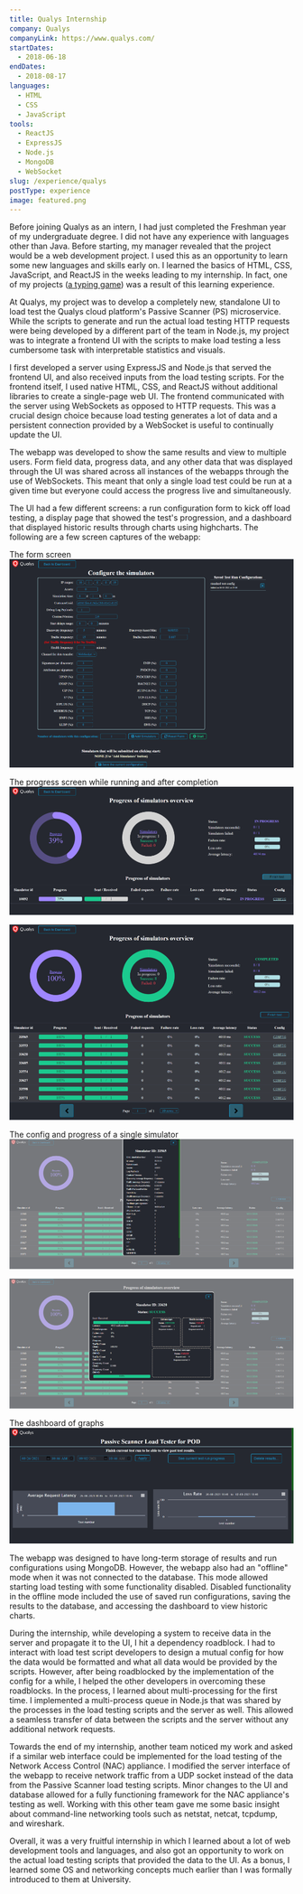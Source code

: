 ```yaml
---
title: Qualys Internship
company: Qualys
companyLink: https://www.qualys.com/
startDates:
  - 2018-06-18
endDates:
  - 2018-08-17
languages:
  - HTML
  - CSS
  - JavaScript
tools:
  - ReactJS
  - ExpressJS
  - Node.js
  - MongoDB
  - WebSocket
slug: /experience/qualys
postType: experience
image: featured.png
---
```


Before joining Qualys as an intern, I had just completed the Freshman year
of my undergraduate degree. I did not have any experience with languages
other than Java. Before starting, my manager revealed that the project would
be a web development project. I used this as an opportunity to learn some
new languages and skills early on. I learned the basics of HTML, CSS,
JavaScript, and ReactJS in the weeks leading to my internship. In fact, one
of my projects ([a typing game](/projects/type-or-die)) was a result of this
learning experience.

At Qualys, my project was to develop a completely new, standalone UI to load
test the Qualys cloud platform's Passive Scanner (PS) microservice. While
the scripts to generate and run the actual load testing HTTP requests were
being developed by a different part of the team in Node.js, my project was
to integrate a frontend UI with the scripts to make load testing a less
cumbersome task with interpretable statistics and visuals.

I first developed a server using ExpressJS and Node.js that served the
frontend UI, and also received inputs from the load testing scripts. For the
frontend itself, I used native HTML, CSS, and ReactJS without additional
libraries to create a single-page web UI. The frontend communicated with the
server using WebSockets as opposed to HTTP requests. This was a crucial
design choice because load testing generates a lot of data and a persistent
connection provided by a WebSocket is useful to continually update the UI.

The webapp was developed to show the same results and view to multiple
users. Form field data, progress data, and any other data that was displayed
through the UI was shared across all instances of the webapps through the
use of WebSockets. This meant that only a single load test could be run at a
given time but everyone could access the progress live and simultaneously.

The UI had a few different screens: a run configuration form to kick off
load testing, a display page that showed the test's progression, and a
dashboard that displayed historic results through charts using highcharts.
The following are a few screen captures of the webapp:

The form screen
![Form screen with simulation configurations](screenshots/form.png)

The progress screen while running and after completion
![Ongoing progress screen](screenshots/progress.png)

![Progress completion screen](screenshots/progress-complete.png)

The config and progress of a single simulator
![Config of a single simulator](screenshots/progress-config.png)

![Progress of a single simulator](screenshots/progress-status.png)

The dashboard of graphs
![Dashboard screen displaying graphs](screenshots/dashboard.png)

The webapp was designed to have long-term storage of results and run
configurations using MongoDB. However, the webapp also had an "offline"
mode when it was not connected to the database. This mode allowed starting
load testing with some functionality disabled. Disabled functionality in
the offline mode included the use of saved run configurations, saving the
results to the database, and accessing the dashboard to view historic
charts.

During the internship, while developing a system to receive data in the
server and propagate it to the UI, I hit a dependency roadblock. I had to
interact with load test script developers to design a mutual config for how
the data would be formatted and what all data would be provided by the
scripts. However, after being roadblocked by the implementation of the
config for a while, I helped the other developers in overcoming these
roadblocks. In the process, I learned about multi-processing for the first
time. I implemented a multi-process queue in Node.js that was shared by the
processes in the load testing scripts and the server as well. This allowed
a seamless transfer of data between the scripts and the server without any
additional network requests.

Towards the end of my internship, another team noticed my work and asked
if a similar web interface could be implemented for the load testing of
the Network Access Control (NAC) appliance. I modified the server interface
of the webapp to receive network traffic from a UDP socket instead of the
data from the Passive Scanner load testing scripts. Minor changes to the UI
and database allowed for a fully functioning framework for the NAC
appliance's testing as well. Working with this other team gave me some basic
insight about command-line networking tools such as netstat, netcat,
tcpdump, and wireshark.

Overall, it was a very fruitful internship in which I learned about a lot
of web development tools and languages, and also got an opportunity to work
on the actual load testing scripts that provided the data to the UI. As a
bonus, I learned some OS and networking concepts much earlier than I was
formally introduced to them at University.
